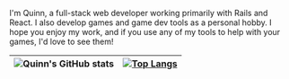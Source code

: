 I'm Quinn, a full-stack web developer working primarily with Rails and React. I also develop games and game dev tools as a personal hobby. I hope you enjoy my work, and if you use any of my tools to help with your games, I'd love to see them!

|![Quinn's GitHub stats](https://github-readme-stats.vercel.app/api?username=quinnvoker&show_icons=true&theme=dark)|[![Top Langs](https://github-readme-stats.vercel.app/api/top-langs/?username=quinnvoker&theme=dark&layout=compact)](https://github.com/anuraghazra/github-readme-stats)|
|-|-|
<!--
**quinnvoker/quinnvoker** is a ✨ _special_ ✨ repository because its `README.md` (this file) appears on your GitHub profile.

Here are some ideas to get you started:

- 🔭 I’m currently working on ...
- 🌱 I’m currently learning ...
- 👯 I’m looking to collaborate on ...
- 🤔 I’m looking for help with ...
- 💬 Ask me about ...
- 📫 How to reach me: ...
- 😄 Pronouns: ...
- ⚡ Fun fact: ...
-->
